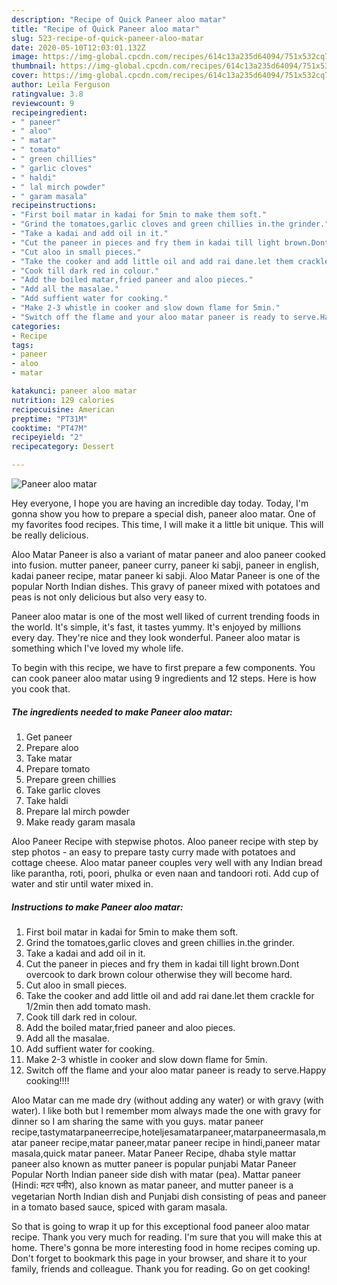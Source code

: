 ```yaml
---
description: "Recipe of Quick Paneer aloo matar"
title: "Recipe of Quick Paneer aloo matar"
slug: 523-recipe-of-quick-paneer-aloo-matar
date: 2020-05-10T12:03:01.132Z
image: https://img-global.cpcdn.com/recipes/614c13a235d64094/751x532cq70/paneer-aloo-matar-recipe-main-photo.jpg
thumbnail: https://img-global.cpcdn.com/recipes/614c13a235d64094/751x532cq70/paneer-aloo-matar-recipe-main-photo.jpg
cover: https://img-global.cpcdn.com/recipes/614c13a235d64094/751x532cq70/paneer-aloo-matar-recipe-main-photo.jpg
author: Leila Ferguson
ratingvalue: 3.8
reviewcount: 9
recipeingredient:
- " paneer"
- " aloo"
- " matar"
- " tomato"
- " green chillies"
- " garlic cloves"
- " haldi"
- " lal mirch powder"
- " garam masala"
recipeinstructions:
- "First boil matar in kadai for 5min to make them soft."
- "Grind the tomatoes,garlic cloves and green chillies in.the grinder."
- "Take a kadai and add oil in it."
- "Cut the paneer in pieces and fry them in kadai till light brown.Dont overcook to dark brown colour otherwise they will become hard."
- "Cut aloo in small pieces."
- "Take the cooker and add little oil and add rai dane.let them crackle for 1/2min then add tomato mash."
- "Cook till dark red in colour."
- "Add the boiled matar,fried paneer and aloo pieces."
- "Add all the masalae."
- "Add suffient water for cooking."
- "Make 2-3 whistle in cooker and slow down flame for 5min."
- "Switch off the flame and your aloo matar paneer is ready to serve.Happy cooking!!!!"
categories:
- Recipe
tags:
- paneer
- aloo
- matar

katakunci: paneer aloo matar 
nutrition: 129 calories
recipecuisine: American
preptime: "PT31M"
cooktime: "PT47M"
recipeyield: "2"
recipecategory: Dessert

---
```



![Paneer aloo matar](https://img-global.cpcdn.com/recipes/614c13a235d64094/751x532cq70/paneer-aloo-matar-recipe-main-photo.jpg)

Hey everyone, I hope you are having an incredible day today. Today, I'm gonna show you how to prepare a special dish, paneer aloo matar. One of my favorites food recipes. This time, I will make it a little bit unique. This will be really delicious.

Aloo Matar Paneer is also a variant of matar paneer and aloo paneer cooked into fusion. mutter paneer, paneer curry, paneer ki sabji, paneer in english, kadai paneer recipe, matar paneer ki sabji. Aloo Matar Paneer is one of the popular North Indian dishes. This gravy of paneer mixed with potatoes and peas is not only delicious but also very easy to.

Paneer aloo matar is one of the most well liked of current trending foods in the world. It's simple, it's fast, it tastes yummy. It's enjoyed by millions every day. They're nice and they look wonderful. Paneer aloo matar is something which I've loved my whole life.


To begin with this recipe, we have to first prepare a few components. You can cook paneer aloo matar using 9 ingredients and 12 steps. Here is how you cook that.

<!--inarticleads1-->

##### The ingredients needed to make Paneer aloo matar:

1. Get  paneer
1. Prepare  aloo
1. Take  matar
1. Prepare  tomato
1. Prepare  green chillies
1. Take  garlic cloves
1. Take  haldi
1. Prepare  lal mirch powder
1. Make ready  garam masala


Aloo Paneer Recipe with stepwise photos. Aloo paneer recipe with step by step photos - an easy to prepare tasty curry made with potatoes and cottage cheese. Aloo matar paneer couples very well with any Indian bread like parantha, roti, poori, phulka or even naan and tandoori roti. Add cup of water and stir until water mixed in. 

<!--inarticleads2-->

##### Instructions to make Paneer aloo matar:

1. First boil matar in kadai for 5min to make them soft.
1. Grind the tomatoes,garlic cloves and green chillies in.the grinder.
1. Take a kadai and add oil in it.
1. Cut the paneer in pieces and fry them in kadai till light brown.Dont overcook to dark brown colour otherwise they will become hard.
1. Cut aloo in small pieces.
1. Take the cooker and add little oil and add rai dane.let them crackle for 1/2min then add tomato mash.
1. Cook till dark red in colour.
1. Add the boiled matar,fried paneer and aloo pieces.
1. Add all the masalae.
1. Add suffient water for cooking.
1. Make 2-3 whistle in cooker and slow down flame for 5min.
1. Switch off the flame and your aloo matar paneer is ready to serve.Happy cooking!!!!


Aloo Matar can me made dry (without adding any water) or with gravy (with water). I like both but I remember mom always made the one with gravy for dinner so I am sharing the same with you guys. matar paneer recipe,tastymatarpaneerrecipe,hoteljesamatarpaneer,matarpaneermasala,matar paneer recipe,matar paneer,matar paneer recipe in hindi,paneer matar masala,quick matar paneer. Matar Paneer Recipe, dhaba style mattar paneer also known as mutter paneer is popular punjabi Matar Paneer Popular North Indian paneer side dish with matar (pea). Mattar paneer (Hindi: मटर पनीर), also known as matar paneer, and mutter paneer is a vegetarian North Indian dish and Punjabi dish consisting of peas and paneer in a tomato based sauce, spiced with garam masala. 

So that is going to wrap it up for this exceptional food paneer aloo matar recipe. Thank you very much for reading. I'm sure that you will make this at home. There's gonna be more interesting food in home recipes coming up. Don't forget to bookmark this page in your browser, and share it to your family, friends and colleague. Thank you for reading. Go on get cooking!
